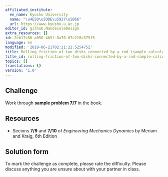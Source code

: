 ```yaml
---
affiliated_institute:
  en_name: Kyushu University
  name: "\u4E5D\u5DDE\u5927\u5B66"
  url: https://www.kyushu-u.ac.jp
editor_id: github.NanoScaleDesign
extra_resources: {}
id: 2eb17c86-a058-4b5f-8a70-07c2f8c375f5
language: en
modified: '2019-06-21T02:21:22.525475Z'
title: Rolling friction of two disks connected by a rod (sample calculation)
title_id: rolling-friction-of-two-disks-connected-by-a-rod-sample-calculation
topics: []
translations: {}
version: '1.0'
---
```


## Challenge
Work through **sample problem 7/7** in the book.

## Resources
- Secions **7/9** and **7/10** of *Engineering Mechanics Dynamics* by Meriam and Kraig, 6th Edition


## Solution form
To mark the challenge as complete, please rate the difficulty.
Please discuss anything you are unsure about with your partner in class.
